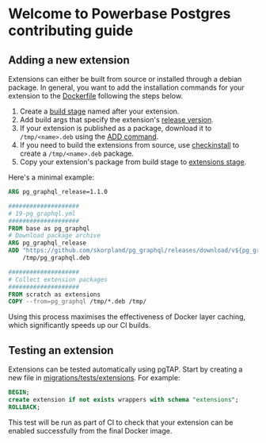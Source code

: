 # Welcome to Powerbase Postgres contributing guide

## Adding a new extension

Extensions can either be built from source or installed through a debian package. In general, you want to add the installation commands for your extension to the [Dockerfile](Dockerfile) following the steps below.

1. Create a [build stage](Dockerfile#L777) named after your extension.
2. Add build args that specify the extension's [release version](Dockerfile#L37).
3. If your extension is published as a package, download it to `/tmp/<name>.deb` using the [ADD command](Dockerfile#L705).
4. If you need to build the extensions from source, use [checkinstall](Dockerfile#L791) to create a `/tmp/<name>.deb` package.
5. Copy your extension's package from build stage to [extensions stage](Dockerfile#L851).

Here's a minimal example:

```dockerfile
ARG pg_graphql_release=1.1.0

####################
# 19-pg_graphql.yml
####################
FROM base as pg_graphql
# Download package archive
ARG pg_graphql_release
ADD "https://github.com/skorpland/pg_graphql/releases/download/v${pg_graphql_release}/pg_graphql-v${pg_graphql_release}-pg${postgresql_major}-${TARGETARCH}-linux-gnu.deb" \
    /tmp/pg_graphql.deb

####################
# Collect extension packages
####################
FROM scratch as extensions
COPY --from=pg_graphql /tmp/*.deb /tmp/
```

Using this process maximises the effectiveness of Docker layer caching, which significantly speeds up our CI builds.

## Testing an extension

Extensions can be tested automatically using pgTAP. Start by creating a new file in [migrations/tests/extensions](migrations/tests/extensions). For example:

```sql
BEGIN;
create extension if not exists wrappers with schema "extensions";
ROLLBACK;
```

This test will be run as part of CI to check that your extension can be enabled successfully from the final Docker image.

